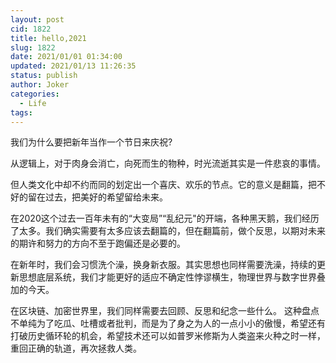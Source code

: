 ```yaml
---
layout: post
cid: 1822
title: hello,2021
slug: 1822
date: 2021/01/01 01:34:00
updated: 2021/01/13 11:26:35
status: publish
author: Joker
categories: 
  - Life
tags: 
---
```



我们为什么要把新年当作一个节日来庆祝?

从逻辑上，对于肉身会消亡，向死而生的物种，时光流逝其实是一件悲哀的事情。

但人类文化中却不约而同的划定出一个喜庆、欢乐的节点。它的意义是翻篇，把不好的留在过去，把美好的希望留给未来。

在2020这个过去一百年未有的“大变局”“乱纪元"的开端，各种黑天鹅，我们经历了太多。我们确实需要有太多应该去翻篇的，但在翻篇前，做个反思，以期对未来的期许和努力的方向不至于跑偏还是必要的。

在新年时，我们会习惯洗个澡，换身新衣服。其实思想也同样需要洗澡，持续的更新思想底层系统，我们才能更好的适应不确定性悖谬横生，物理世界与数字世界叠加的今天。

在区块链、加密世界里，我们同样需要去回顾、反思和纪念一些什么。 这种盘点不单纯为了吃瓜、吐槽或者批判，而是为了身之为人的一点小小的傲慢，希望还有打破历史循环轮的机会，希望技术还可以如普罗米修斯为人类盗来火种之时一样，重回正确的轨道，再次拯救人类。